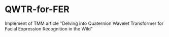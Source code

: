 # QWTR-for-FER
Implement of TMM article "Delving into Quaternion Wavelet Transformer for Facial Expression Recognition in the Wild"
